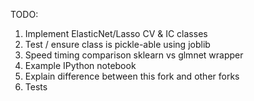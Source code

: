 TODO:

1. Implement ElasticNet/Lasso CV & IC classes
2. Test / ensure class is pickle-able using joblib
3. Speed timing comparison sklearn vs glmnet wrapper
4. Example IPython notebook
5. Explain difference between this fork and other forks
6. Tests
